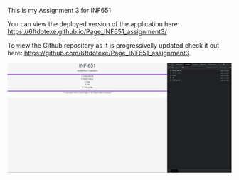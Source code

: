 This is my Assignment 3 for INF651

You can view the deployed version of the application here: https://6ftdotexe.github.io/Page_INF651_assignment3/

To view the Github repository as it is progressivelly updated check it out here: https://github.com/6ftdotexe/Page_INF651_assignment3

![Deployed Version Screenshot](./assets/Screenshot.PNG)
